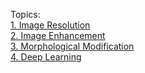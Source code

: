 Topics: <br>
[1. Image Resolution](https://github.com/michaelrzg/Machine-Vision-Projects-python/blob/main/Documentation/Project%201%20Image%20Resolution-%20Michael%20Rizig.pdf) <br>
[2. Image Enhancement](https://github.com/michaelrzg/Machine-Vision-Projects-python/blob/main/Documentation/Project%202%20Image%20Enhancement%20-Michael%20Rizig.pdf) <br>
[3. Morphological Modification](https://github.com/michaelrzg/Machine-Vision-Projects-python/blob/main/Documentation/Project%203%20Morphological%20-Michael%20Rizig.pdf) <br>
[4. Deep Learning](https://github.com/michaelrzg/Machine-Vision-Projects-python/blob/main/Documentation/Project%204%20Deep%20Learning-Michael%20Rizig.pdf)<br>
